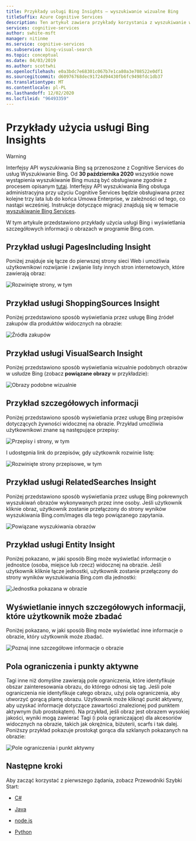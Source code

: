 ```yaml
---
title: Przykłady usługi Bing Insights — wyszukiwanie wizualne Bing
titleSuffix: Azure Cognitive Services
description: Ten artykuł zawiera przykłady korzystania z wyszukiwanie wizualne Bing i wyświetlania szczegółowych informacji o obrazach w programie Bing.com.
services: cognitive-services
author: swhite-msft
manager: nitinme
ms.service: cognitive-services
ms.subservice: bing-visual-search
ms.topic: conceptual
ms.date: 04/03/2019
ms.author: scottwhi
ms.openlocfilehash: e0a3bdc7e68301c067b7e1ca80a3e708522e0df1
ms.sourcegitcommit: d60976768dec91724d94430fb6fc9498fdc1db37
ms.translationtype: MT
ms.contentlocale: pl-PL
ms.lasthandoff: 12/02/2020
ms.locfileid: "96493359"
---
```

# <a name="examples-of-bing-insights-usage"></a>Przykłady użycia usługi Bing Insights

> [!WARNING]
> Interfejsy API wyszukiwania Bing są przenoszone z Cognitive Services do usług Wyszukiwanie Bing. Od **30 października 2020** wszystkie nowe wystąpienia wyszukiwanie Bing muszą być obsługiwane zgodnie z procesem opisanym [tutaj](/bing/search-apis/bing-web-search/create-bing-search-service-resource).
> Interfejsy API wyszukiwania Bing obsługa administracyjna przy użyciu Cognitive Services będzie obsługiwana przez kolejne trzy lata lub do końca Umowa Enterprise, w zależności od tego, co nastąpi wcześniej.
> Instrukcje dotyczące migracji znajdują się w temacie [wyszukiwanie Bing Services](/bing/search-apis/bing-web-search/create-bing-search-service-resource).

W tym artykule przedstawiono przykłady użycia usługi Bing i wyświetlania szczegółowych informacji o obrazach w programie Bing.com.

## <a name="pagesincluding-insight-example"></a>Przykład usługi PagesIncluding Insight

Poniżej znajduje się łącze do pierwszej strony sieci Web i umożliwia użytkownikowi rozwijanie i zwijanie listy innych stron internetowych, które zawierają obraz:

![Rozwinięte strony, w tym](./media/pages-including.PNG)

## <a name="shoppingsources-insight-example"></a>Przykład usługi ShoppingSources Insight

Poniżej przedstawiono sposób wyświetlania przez usługę Bing źródeł zakupów dla produktów widocznych na obrazie:

![Źródła zakupów](./media/shopping-sources.PNG)

## <a name="visualsearch-insight-example"></a>Przykład usługi VisualSearch Insight

Poniżej przedstawiono sposób wyświetlania wizualnie podobnych obrazów w usłudze Bing (zobacz **powiązane obrazy** w przykładzie):

![Obrazy podobne wizualnie](./media/similar-images.PNG)

## <a name="recipes-insight-example"></a>Przykład szczegółowych informacji

Poniżej przedstawiono sposób wyświetlania przez usługę Bing przepisów dotyczących żywności widocznej na obrazie. Przykład umożliwia użytkownikowi znane są następujące przepisy:

![Przepisy i strony, w tym](./media/recipes-pages-including.PNG)

 I udostępnia link do przepisów, gdy użytkownik rozwinie listę:

![Rozwinięte strony przepisowe, w tym](./media/expanded-recipes-pages-including.PNG)

## <a name="relatedsearches-insight-example"></a>Przykład usługi RelatedSearches Insight

Poniżej przedstawiono sposób wyświetlania przez usługę Bing pokrewnych wyszukiwań obrazów wykonywanych przez inne osoby. Jeśli użytkownik kliknie obraz, użytkownik zostanie przełączony do strony wyników wyszukiwania Bing.com/images dla tego powiązanego zapytania.

![Powiązane wyszukiwania obrazów](./media/bordered-related-searches.PNG)

## <a name="entity-insight-example"></a>Przykład usługi Entity Insight

Poniżej pokazano, w jaki sposób Bing może wyświetlać informacje o jednostce (osoba, miejsce lub rzecz) widocznej na obrazie. Jeśli użytkownik kliknie łącze jednostki, użytkownik zostanie przełączony do strony wyników wyszukiwania Bing.com dla jednostki:

![Jednostka pokazana w obrazie](./media/entity.PNG)

## <a name="displaying-other-insights-that-the-user-might-explore"></a>Wyświetlanie innych szczegółowych informacji, które użytkownik może zbadać

Poniżej pokazano, w jaki sposób Bing może wyświetlać inne informacje o obrazie, który użytkownik może zbadać.

![Poznaj inne szczegółowe informacje o obrazie](./media/apple-pie-more-tags.PNG)

## <a name="bounding-boxes-and-hot-spots"></a>Pola ograniczenia i punkty aktywne

Tagi inne niż domyślne zawierają pole ograniczenia, które identyfikuje obszar zainteresowania obrazu, do którego odnosi się tag. Jeśli pole ograniczenia nie identyfikuje całego obrazu, użyj pola ograniczenia, aby utworzyć gorącą plamę obrazu. Użytkownik może kliknąć punkt aktywny, aby uzyskać informacje dotyczące zawartości znalezionej pod punktem aktywnym (lub prostokątem). Na przykład, jeśli obraz jest obrazem wysokiej jakości, wyniki mogą zawierać Tagi (i pola ograniczające) dla akcesoriów widocznych na obrazie, takich jak okrężnica, biżuterii, scarfs i tak dalej. Poniższy przykład pokazuje prostokąt gorąca dla szklanych pokazanych na obrazie:

![Pole ograniczenia i punkt aktywny](./media/click-to-search.PNG)

## <a name="next-steps"></a>Następne kroki

Aby zacząć korzystać z pierwszego żądania, zobacz Przewodniki Szybki Start:

* [C#](quickstarts/csharp.md)

* [Java](quickstarts/java.md)

* [node.js](quickstarts/nodejs.md)

* [Python](quickstarts/python.md)